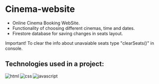 # Cinema-website

- Online Cinema Booking WebSite.
- Functionality of choosing different cinemas, time and dates.
- Firestore database for saving changes in seats layout.


Important!  To clear the info about unavaiable seats type "clearSeats()" in console.

## Technologies used in a project:
<img align="left" alt="html" src="https://img.shields.io/badge/HTML5-E34F26?style=for-the-badge&logo=html5&logoColor=white" />
<img align="left" alt="css" src="https://img.shields.io/badge/CSS3-1572B6?style=for-the-badge&logo=css3&logoColor=white" />
<img align="left" alt="javascript" src="https://img.shields.io/badge/JavaScript-323330?style=for-the-badge&logo=javascript&logoColor=F7DF1E" />
